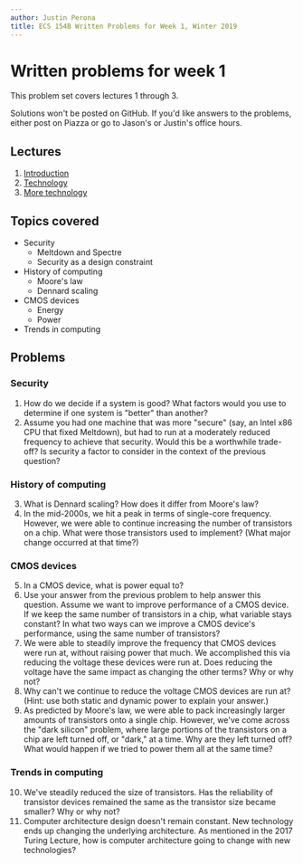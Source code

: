 ```yaml
---
author: Justin Perona
title: ECS 154B Written Problems for Week 1, Winter 2019
---
```


# Written problems for week 1

This problem set covers lectures 1 through 3.

Solutions won't be posted on GitHub.
If you'd like answers to the problems, either post on Piazza or go to Jason's or Justin's office hours.

## Lectures

1. [Introduction](https://github.com/jlpteaching/ECS154B/blob/master/lecture%20notes/Lecture-1.pdf)
2. [Technology](https://github.com/jlpteaching/ECS154B/blob/master/lecture%20notes/Lecture-2.pdf)
3. [More technology](https://github.com/jlpteaching/ECS154B/blob/master/lecture%20notes/Lecture-3.pdf)

## Topics covered

* Security
   * Meltdown and Spectre
   * Security as a design constraint
* History of computing
  * Moore's law
  * Dennard scaling
* CMOS devices
  * Energy
  * Power
* Trends in computing

## Problems

### Security

1. How do we decide if a system is good? What factors would you use to determine if one system is "better" than another?
2. Assume you had one machine that was more "secure" (say, an Intel x86 CPU that fixed Meltdown), but had to run at a moderately reduced frequency to achieve that security. Would this be a worthwhile trade-off? Is security a factor to consider in the context of the previous question?

### History of computing

3. What is Dennard scaling? How does it differ from Moore's law?
4. In the mid-2000s, we hit a peak in terms of single-core frequency. However, we were able to continue increasing the number of transistors on a chip. What were those transistors used to implement? (What major change occurred at that time?)

### CMOS devices

5. In a CMOS device, what is power equal to?
6. Use your answer from the previous problem to help answer this question. Assume we want to improve performance of a CMOS device. If we keep the same number of transistors in a chip, what variable stays constant? In what two ways can we improve a CMOS device's performance, using the same number of transistors?
7. We were able to steadily improve the frequency that CMOS devices were run at, without raising power that much. We accomplished this via reducing the voltage these devices were run at. Does reducing the voltage have the same impact as changing the other terms? Why or why not?
8. Why can't we continue to reduce the voltage CMOS devices are run at? (Hint: use both static and dynamic power to explain your answer.)
9. As predicted by Moore's law, we were able to pack increasingly larger amounts of transistors onto a single chip. However, we've come across the "dark silicon" problem, where large portions of the transistors on a chip are left turned off, or "dark," at a time. Why are they left turned off? What would happen if we tried to power them all at the same time?

### Trends in computing

10. We've steadily reduced the size of transistors. Has the reliability of transistor devices remained the same as the transistor size became smaller? Why or why not?
11. Computer architecture design doesn't remain constant. New technology ends up changing the underlying architecture. As mentioned in the 2017 Turing Lecture, how is computer architecture going to change with new technologies?
